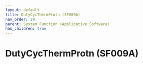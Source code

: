 ```yaml
---
layout: default
title: DutyCycThermProtn (SF009A)
nav_order: 29
parent: System Function (Applicative Software)
has_children: true
---
```

# DutyCycThermProtn (SF009A)
